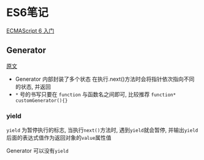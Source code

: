 # ES6笔记

[ECMAScript 6 入门](http://es6.ruanyifeng.com)

## Generator

[原文](http://es6.ruanyifeng.com/#docs/generator)

* Generator 内部封装了多个状态 在执行.next()方法时会将指针依次指向不同的状态, 并返回
* `*` 号的书写只要在 `function` 与函数名之间即可, 比较推荐 `function* customGenerator(){}`

### yield

`yield` 为暂停执行的标志, 当执行`next()`方法时, 遇到`yield`就会暂停, 并输出`yield`后面的表达式值作为返回对象的`value`属性值

Generator 可以没有`yield`


